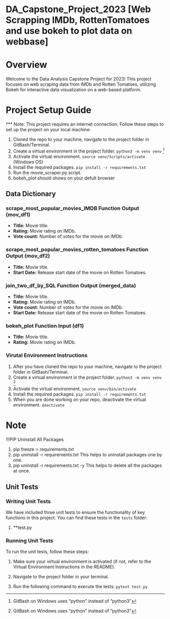 # DA_Capstone_Project_2023 [Web Scrapping IMDb, RottenTomatoes and use bokeh to plot data on webbase]

# Overview

Welcome to the Data Analysis Capstone Project for 2023! This project focuses on web scraping data from IMDb and Rotten Tomatoes, utilizing Bokeh for interactive data visualization on a web-based platform.

# Project Setup Guide

\*\*\* Note: This project requires an internet connection.
Follow these steps to set up the project on your local machine:

1. Cloned the repo to your machine, navigate to the project
   folder in GitBash/Terminal.
2. Create a virtual environment in the project folder. `python3 -m venv venv` [^1]
3. Activate the virtual environment. `source venv/Scripts/activate` (Windows OS)
4. Install the required packages. `pip install -r requirements.txt`
5. Run the movie_scraper.py script.
6. bokeh_plot should shows on your defult browser

## Data Dictionary

### scrape_most_popular_movies_IMDB Function Output (mov_df1)

- **Title:** Movie title.
- **Rating:** Movie rating on IMDb.
- **Vote count:** Number of votes for the movie on IMDb.

### scrape_most_popular_movies_rotten_tomatoes Function Output (mov_df2)

- **Title:** Movie title.
- **Start Date:** Release start date of the movie on Rotten Tomatoes.

### join_two_df_by_SQL Function Output (merged_data)

- **Title:** Movie title.
- **Rating:** Movie rating on IMDb.
- **Vote count:** Number of votes for the movie on IMDb.
- **Start Date:** Release start date of the movie on Rotten Tomatoes.

### bokeh_plot Function Input (df1)

- **Title:** Movie title.
- **Rating:** Movie rating on IMDb.

### Virutal Environment Instructions

1. After you have cloned the repo to your machine, navigate to the project
   folder in GitBash/Terminal.
1. Create a virtual environment in the project folder. `python3 -m venv venv` [^1]
1. Activate the virtual environment. `source venv/bin/activate`
1. Install the required packages. `pip install -r requirements.txt`
1. When you are done working on your repo, deactivate the virtual environment.
   `deactivate`

[^1]: GitBash on Windows uses “python” instead of “python3”

# Note

!!!PIP Uninstall All Packages

1. pip freeze > requirements.txt
2. pip uninstall -r requirements.txt This helps to uninstall packages one by one.
3. pip uninstall -r requirements.txt -y This helps to delete all the packages at once.

## Unit Tests

### Writing Unit Tests

We have included three unit tests to ensure the functionality of key functions in this project. You can find these tests in the `tests` folder:

1. \*\*test.py

### Running Unit Tests

To run the unit tests, follow these steps:

1. Make sure your virtual environment is activated (if not, refer to the Virtual Environment Instructions in the README).

2. Navigate to the project folder in your terminal.

3. Run the following command to execute the tests: `pytest test.py`
